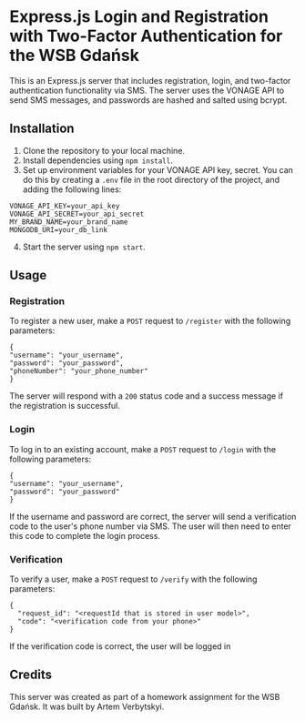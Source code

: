 # Express.js Login and Registration with Two-Factor Authentication for the WSB Gdańsk

This is an Express.js server that includes registration, login, and two-factor authentication functionality via SMS. The server uses the VONAGE API to send SMS messages, and passwords are hashed and salted using bcrypt.

## Installation

1. Clone the repository to your local machine.
2. Install dependencies using `npm install`.
3. Set up environment variables for your VONAGE API key, secret. You can do this by creating a `.env` file in the root directory of the project, and adding the following lines:

```
VONAGE_API_KEY=your_api_key
VONAGE_API_SECRET=your_api_secret
MY_BRAND_NAME=your_brand_name
MONGODB_URI=your_db_link
```

4. Start the server using `npm start`.

## Usage

### Registration

To register a new user, make a `POST` request to `/register` with the following parameters:

```
{
"username": "your_username",
"password": "your_password",
"phoneNumber": "your_phone_number"
}

```

The server will respond with a `200` status code and a success message if the registration is successful.

### Login

To log in to an existing account, make a `POST` request to `/login` with the following parameters:

```
{
"username": "your_username",
"password": "your_password"
}
```

If the username and password are correct, the server will send a verification code to the user's phone number via SMS. The user will then need to enter this code to complete the login process.

### Verification

To verify a user, make a `POST` request to `/verify` with the following parameters:

```
{
  "request_id": "<requestId that is stored in user model>",
  "code": "<verification code from your phone>"
}
```

If the verification code is correct, the user will be logged in

## Credits

This server was created as part of a homework assignment for the WSB Gdańsk. It was built by Artem Verbytskyi.
